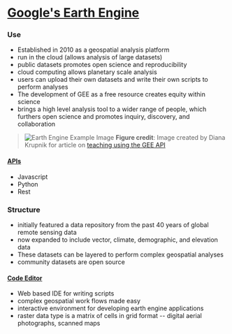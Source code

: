 # [Google's Earth Engine](https://developers.google.com/earth-engine)

### Use
- Established in 2010 as a geospatial analysis platform
- run in the cloud (allows analysis of large datasets)
- public datasets promotes open science and reproducibility 
- cloud computing allows planetary scale analysis 
- users can upload their own datasets and write their own scripts to perform analyses
- The development of GEE as a free resource creates equity within science
- brings a high level analysis tool to a wider range of people, which furthers open science and promotes inquiry, discovery, and collaboration
> ![Earth Engine Example Image](https://d32ogoqmya1dw8.cloudfront.net/images/sp/library/google_earth/earth_engine_code_editor_user_inter.jpg)
> **Figure credit**: Image created by Diana Krupnik for article on [teaching using the GEE API](https://serc.carleton.edu/nagtworkshops/teaching_methods/google_earth/earth_engine_api.html)
> 
#### [APIs](https://developers.google.com/earth-engine/tutorials/tutorials)
- Javascript
- Python 
- Rest 

### Structure 
- initially featured a data repository from the past 40 years of global remote sensing data 
- now expanded to include vector, climate, demographic, and elevation data 
- These datasets can be layered to perform complex geospatial analyses
- community datasets are open source 

#### [Code Editor](https://developers.google.com/earth-engine/guides/playground)
- Web based IDE for writing scripts 
- complex geospatial work flows made easy
- interactive environment for developing earth engine applications
- raster data type is a matrix of cells in grid format -- digital aerial photographs, scanned maps 


